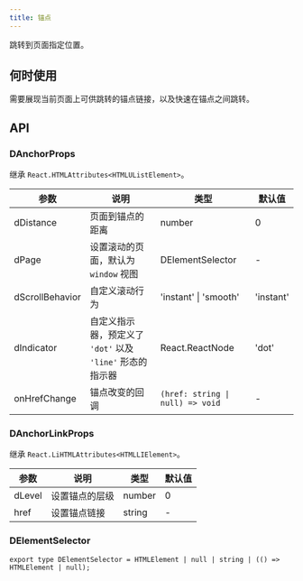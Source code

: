 ```yaml
---
title: 锚点
---
```


跳转到页面指定位置。

## 何时使用

需要展现当前页面上可供跳转的锚点链接，以及快速在锚点之间跳转。

## API

### DAnchorProps

继承 `React.HTMLAttributes<HTMLUListElement>`。

<!-- prettier-ignore-start -->
| 参数 | 说明 | 类型 | 默认值 | 
| --- | --- | --- | --- | 
| dDistance | 页面到锚点的距离 | number | 0 |
| dPage | 设置滚动的页面，默认为 `window` 视图 | DElementSelector | - |
| dScrollBehavior | 自定义滚动行为 | 'instant' \| 'smooth' | 'instant' |
| dIndicator | 自定义指示器，预定义了 `'dot'` 以及 `'line'` 形态的指示器 | React.ReactNode | 'dot' |
| onHrefChange | 锚点改变的回调 | `(href: string \| null) => void` | - |
<!-- prettier-ignore-end -->

### DAnchorLinkProps

继承 `React.LiHTMLAttributes<HTMLLIElement>`。

<!-- prettier-ignore-start -->
| 参数 | 说明 | 类型 | 默认值 | 
| --- | --- | --- | --- | 
| dLevel | 设置锚点的层级 | number | 0 |
| href | 设置锚点链接 | string | - |
<!-- prettier-ignore-end -->

### DElementSelector

```tsx
export type DElementSelector = HTMLElement | null | string | (() => HTMLElement | null);
```
